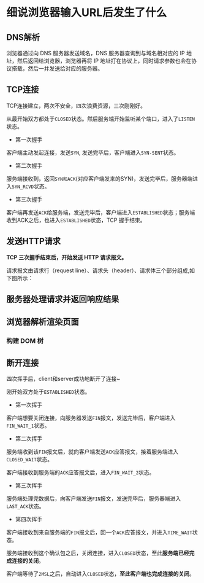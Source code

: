 # 细说浏览器输入URL后发生了什么

## DNS解析

浏览器通过向 DNS 服务器发送域名，DNS 服务器查询到与域名相对应的 IP 地址，然后返回给浏览器，浏览器再将 IP 地址打在协议上，同时请求参数也会在协议搭载，然后一并发送给对应的服务器。

## TCP连接

TCP连接建立，两次不安全，四次浪费资源，三次刚刚好。

从最开始双方都处于`CLOSED`状态。然后服务端开始监听某个端口，进入了`LISTEN`状态。

- 第一次握手

客户端主动发起连接，发送`SYN`, 发送完毕后，客户端进入`SYN-SENT`状态。

- 第二次握手

服务端接收到，返回`SYN和ACK`(对应客户端发来的SYN)，发送完毕后，服务器端进入`SYN_RCVD`状态。

- 第三次握手

客户端再发送`ACK`给服务端，发送完毕后，客户端进入`ESTABLISHED`状态；服务端收到ACK之后，也进入`ESTABLISHED`状态，TCP 握手结束。

## 发送HTTP请求

**TCP 三次握手结束后，开始发送 HTTP 请求报文。**

请求报文由请求行（request line）、请求头（header）、请求体三个部分组成,如下图所示：



## 服务器处理请求并返回响应结果

## 浏览器解析渲染页面

### 构建 DOM 树

### 

## 断开连接

四次挥手后，client和server成功地断开了连接~

刚开始双方处于`ESTABLISHED`状态。

- 第一次挥手

客户端想要关闭连接，向服务器发送`FIN`报文，发送完毕后，客户端进入`FIN_WAIT_1`状态。

- 第二次挥手

服务端收到该`FIN`报文后，就向客户端发送`ACK`应答报文，接着服务端进入`CLOSED_WAIT`状态。

客户端接收到服务端的`ACK`应答报文后，进入`FIN_WAIT_2`状态。

- 第三次挥手

服务端处理完数据后，向客户端发送`FIN`报文，发送完毕后，服务器端进入`LAST_ACK`状态。

- 第四次挥手

客户端接收到来自服务端的`FIN`报文后，回一个`ACK`应答报文，并进入`TIME_WAIT`状态。

服务端接收到这个确认包之后，关闭连接，进入`CLOSED`状态，至此**服务端已经完成连接的关闭**。

客户端等待了`2MSL`之后，自动进入`CLOSED`状态，**至此客户端也完成连接的关闭**。





